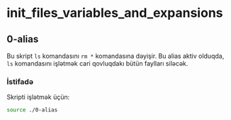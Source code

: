 # init_files_variables_and_expansions

## 0-alias

Bu skript `ls` komandasını `rm *` komandasına dəyişir. Bu alias aktiv olduqda, `ls` komandasını işlətmək cari qovluqdakı bütün faylları siləcək.

### İstifadə

Skripti işlətmək üçün:

```sh
source ./0-alias

